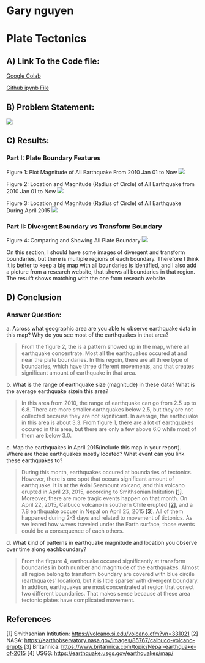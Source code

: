 # Gary nguyen
# Plate Tectonics
## A) Link To the Code file: 
[Google Colab](https://colab.research.google.com/drive/1884EbN0lFHjyt37HAHmTPNkfJH-I10Tf)

[Github ipynb File](https://github.com/garynguyen158/Project-3/blob/master/Nguyen_Project_3.ipynb)
## B) Problem Statement:
![](/Image/Problem.png)
## C) Results:
### Part I: Plate Boundary Features
Figure 1: Plot Magnitude of All Earthquake From 2010 Jan 01 to Now
![](/Image/Magnitude.jpg)


Figure 2: Location and Magnitude (Radius of Circle) of All Earthquake from 2010 Jan 01 to Now
![](/Image/All2.jpg)


Figure 3: Location and Magnitude (Radius of Circle) of All Earthquake During April 2015
![](/Image/April.jpg)


### Part II: Divergent Boundary vs Transform Boundary
Figure 4: Comparing and Showing All Plate Boundary
![](/Image/Compare.jpg)

On this section, I should have some images of divergent and transform boundaries, but there is multiple regions of each boundary. Therefore I think it is better to keep a big map with all boundaries is identified, and I also add a picture from a research website, that shows all boundaries in that region. The resulft shows matching with the one from reseach website.
## D) Conclusion
### Answer Question:
a. Across what geographic area are you able to observe earthquake data in this map? Why do you see most of the earthquakes in that area?

> From the figure 2, the is a pattern showed up in the map, where all earthquake concentrate. Most all the earthquakes occured at and near the plate boundaries. In this regoin, there are all three type of boundaries, which have three different movements, and that creates significant amount of earthquake in that area.


b. What is the range of earthquake size (magnitude) in these data? What is the average earthquake sizein this area?

> In this area from 2010, the range of earthquake can go from 2.5 up to 6.8. There are more smaller earthquakes below 2.5, but they are not collected because they are not significant. In average, the earthquake in this area is about  3.3. From figure 1, there are a lot of earthquakes occured in this area, but there are only a few above 6.0 while most of them are below 3.0.


c. Map the earthquakes in April 2015(include this map in your report). Where are those earthquakes mostly located? What event can you link these earthquakes to? 

> During this month, earthquakes occured at boundaries of tectonics. However, there is one spot that occurs significant amount of earthquake. It is at the Axial Seamount volcano, and this volcano erupted in April 23, 2015, according to Smithsonian Intitution [[1]](https://volcano.si.edu/volcano.cfm?vn=331021). Moreover, there are more tragic events happen on that month. On April 22, 2015, Calbuco volcano in southern Chile erupted [[2]](https://earthobservatory.nasa.gov/images/85767/calbuco-volcano-erupts), and a 7.8 earthquake occuer in Nepal on April 25, 2015 [[3]](https://www.britannica.com/topic/Nepal-earthquake-of-2015). All of them happened during 2-3 days and related to movement of tictonics. As we leared how waves traveled under the Earth surface, those events could be a consequence of each others. 

d. What kind of patterns in earthquake magnitude and location you observe over time along eachboundary?

> From the firgure 4, earthquake occured significantly at transform boundaries in both number and magnitude of the earthquakes. Almost all region belong to transform boundary are covered with blue circile (earthquakes' location), but it is little sparser with divergent boundary. In addtion, earthquakes are most concentrated at region that conect two different boundaries. That makes sense because at these area tectonic plates have complicated movement.

## References
[1] Smithsonian Intitution: https://volcano.si.edu/volcano.cfm?vn=331021
[2] NASA: https://earthobservatory.nasa.gov/images/85767/calbuco-volcano-erupts
[3] Britannica: https://www.britannica.com/topic/Nepal-earthquake-of-2015
[4] USGS: https://earthquake.usgs.gov/earthquakes/map/ 
